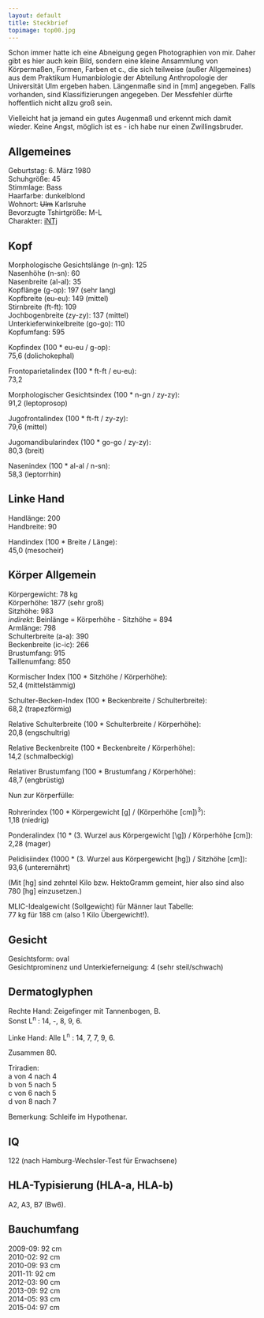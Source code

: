 ```yaml
---
layout: default
title: Steckbrief
topimage: top00.jpg
---
```


Schon immer hatte ich eine Abneigung gegen Photographien von mir.
Daher gibt es hier auch kein Bild, sondern eine kleine Ansammlung von K&ouml;rperma&szlig;en, Formen, Farben et c., die sich teilweise (außer Allgemeines) aus dem Praktikum Humanbiologie der Abteilung Anthropologie der Universit&auml;t Ulm ergeben haben.
L&auml;ngenma&szlig;e sind in \[mm\] angegeben.
Falls vorhanden, sind Klassifizierungen angegeben.
Der Messfehler d&uuml;rfte hoffentlich nicht allzu gro&szlig; sein.

Vielleicht hat ja jemand ein gutes Augenma&szlig; und erkennt mich damit wieder.
Keine Angst, m&ouml;glich ist es - ich habe nur einen Zwillingsbruder.

Allgemeines
--------------

Geburtstag: 6. März 1980<br />
Schuhgröße: 45<br />
Stimmlage: Bass<br />
Haarfarbe: dunkelblond<br />
Wohnort: <strike>Ulm</strike> Karlsruhe<br />
Bevorzugte Tshirtgröße: M-L<br />
Charakter: [iNTj](http://keirsey.com/personality/ntij.html)

Kopf
----

Morphologische Gesichtsl&auml;nge (n-gn): 125<br />
Nasenh&ouml;he (n-sn): 60<br />
Nasenbreite (al-al): 35<br />
Kopfl&auml;nge (g-op): 197 (sehr lang)<br />
Kopfbreite (eu-eu): 149 (mittel)<br />
Stirnbreite (ft-ft): 109<br />
Jochbogenbreite (zy-zy): 137 (mittel)<br />
Unterkieferwinkelbreite (go-go): 110<br />
Kopfumfang: 595

Kopfindex (100 * eu-eu / g-op):<br />
75,6 (dolichokephal)

Frontoparietalindex (100 * ft-ft / eu-eu):<br />
73,2

Morphologischer Gesichtsindex (100 * n-gn / zy-zy):<br />
91,2 (leptoprosop)

Jugofrontalindex (100 * ft-ft / zy-zy):<br />
79,6 (mittel)

Jugomandibularindex (100 * go-go / zy-zy):<br />
80,3 (breit)

Nasenindex (100 * al-al / n-sn):<br />
58,3 (leptorrhin)

Linke Hand
----------

Handl&auml;nge: 200<br />
Handbreite: 90

Handindex (100 * Breite / L&auml;nge):<br />
45,0 (mesocheir)

K&ouml;rper Allgemein
---------------------

K&ouml;rpergewicht: 78 kg<br />
K&ouml;rperh&ouml;he: 1877 (sehr gro&szlig;)<br />
Sitzh&ouml;he: 983<br />
*indirekt*: Beinl&auml;nge = K&ouml;rperh&ouml;he - Sitzh&ouml;he = 894<br />
Arml&auml;nge: 798<br />
Schulterbreite (a-a): 390<br />
Beckenbreite (ic-ic): 266<br />
Brustumfang: 915<br />
Taillenumfang: 850

Kormischer Index (100 * Sitzh&ouml;he / K&ouml;rperh&ouml;he):<br />
52,4 (mittelst&auml;mmig)

Schulter-Becken-Index (100 * Beckenbreite / Schulterbreite):<br />
68,2 (trapezf&ouml;rmig)

Relative Schulterbreite (100 * Schulterbreite / K&ouml;rperh&ouml;he):<br />
20,8 (engschultrig)

Relative Beckenbreite (100 * Beckenbreite / K&ouml;rperh&ouml;he):<br />
14,2 (schmalbeckig)

Relativer Brustumfang (100 * Brustumfang / K&ouml;rperh&ouml;he):<br />
48,7 (engbr&uuml;stig)

Nun zur K&ouml;rperf&uuml;lle:

Rohrerindex (100 * K&ouml;rpergewicht \[g\] / (K&ouml;rperh&ouml;he \[cm\])<sup>3</sup>):<br />
1,18 (niedrig)

Ponderalindex
(10 * (3. Wurzel aus K&ouml;rpergewicht \[\g]) / K&ouml;rperh&ouml;he \[cm\]):<br />
2,28 (mager)

Pelidisiindex
(1000 * (3. Wurzel aus K&ouml;rpergewicht \[hg\]) / Sitzh&ouml;he \[cm\]):<br />
93,6 (unterern&auml;hrt)

(Mit \[hg\] sind zehntel Kilo bzw. HektoGramm gemeint, hier also sind also 780 \[hg\] einzusetzen.)

MLIC-Idealgewicht (Sollgewicht) f&uuml;r M&auml;nner laut Tabelle:<br />
77 kg f&uuml;r 188 cm (also 1 Kilo &Uuml;bergewicht!).

Gesicht
-------

Gesichtsform: oval<br />
Gesichtprominenz und Unterkieferneigung: 4 (sehr steil/schwach)

Dermatoglyphen
--------------

Rechte Hand: Zeigefinger mit Tannenbogen, B.<br />
Sonst L<sup>n</sup> : 14, -, 8, 9, 6.

Linke Hand: Alle L<sup>n</sup> : 14, 7, 7, 9, 6.

Zusammen 80.

Triradien:<br />
a von 4 nach 4<br />
b von 5 nach 5<br />
c von 6 nach 5<br />
d von 8 nach 7<br />

Bemerkung: Schleife im Hypothenar.

IQ
--

122 (nach Hamburg-Wechsler-Test f&uuml;r Erwachsene)

HLA-Typisierung (HLA-a, HLA-b)
------------------------------

A2, A3, B7 (Bw6).

Bauchumfang
-----------

2009-09: 92 cm<br />
2010-02: 92 cm<br />
2010-09: 93 cm<br />
2011-11: 92 cm<br />
2012-03: 90 cm<br />
2013-09: 92 cm<br />
2014-05: 93 cm<br />
2015-04: 97 cm

